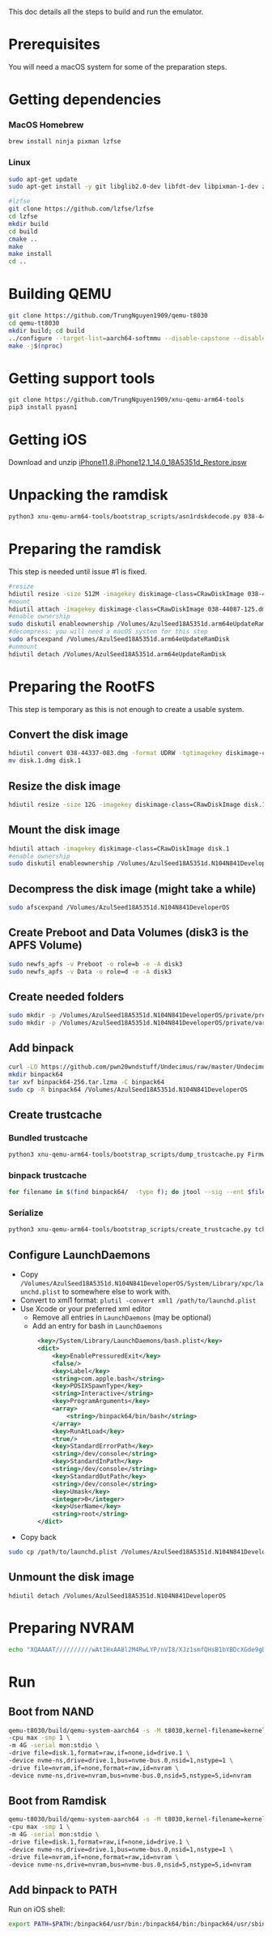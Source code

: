 This doc details all the steps to build and run the emulator.


# Prerequisites
You will need a macOS system for some of the preparation steps.

# Getting dependencies

### MacOS Homebrew

```sh
brew install ninja pixman lzfse
```

### Linux
```sh
sudo apt-get update
sudo apt-get install -y git libglib2.0-dev libfdt-dev libpixman-1-dev zlib1g-dev libtasn1-dev ninja-build build-essential cmake

#lzfse
git clone https://github.com/lzfse/lzfse
cd lzfse
mkdir build
cd build
cmake ..
make
make install
cd ..
```

# Building QEMU

```sh
git clone https://github.com/TrungNguyen1909/qemu-t8030
cd qemu-tt8030
mkdir build; cd build
../configure --target-list=aarch64-softmmu --disable-capstone --disable-slirp
make -j$(nproc)
```

# Getting support tools

```sh
git clone https://github.com/TrungNguyen1909/xnu-qemu-arm64-tools
pip3 install pyasn1
```

# Getting iOS

Download and unzip [iPhone11,8,iPhone12,1_14.0_18A5351d_Restore.ipsw](https://updates.cdn-apple.com/2020SummerSeed/fullrestores/001-35886/5FE9BE2E-17F8-41C8-96BB-B76E2B225888/iPhone11,8,iPhone12,1_14.0_18A5351d_Restore.ipsw)


# Unpacking the ramdisk

```sh
python3 xnu-qemu-arm64-tools/bootstrap_scripts/asn1rdskdecode.py 038-44087-125.dmg 038-44087-125.dmg.out
```


# Preparing the ramdisk

This step is needed until issue #1 is fixed.

```sh
#resize
hdiutil resize -size 512M -imagekey diskimage-class=CRawDiskImage 038-44087-125.dmg.out
#mount
hdiutil attach -imagekey diskimage-class=CRawDiskImage 038-44087-125.dmg.out
#enable ownership
sudo diskutil enableownership /Volumes/AzulSeed18A5351d.arm64eUpdateRamDisk
#decompress: you will need a macOS system for this step
sudo afscexpand /Volumes/AzulSeed18A5351d.arm64eUpdateRamDisk
#unmount
hdiutil detach /Volumes/AzulSeed18A5351d.arm64eUpdateRamDisk
```


# Preparing the RootFS

This step is temporary as this is not enough to create a usable system.


## Convert the disk image
```sh
hdiutil convert 038-44337-083.dmg -format UDRW -tgtimagekey diskimage-class=CRawDiskImage -o disk.1
mv disk.1.dmg disk.1
```


## Resize the disk image
```sh
hdiutil resize -size 12G -imagekey diskimage-class=CRawDiskImage disk.1
```


## Mount the disk image
```sh
hdiutil attach -imagekey diskimage-class=CRawDiskImage disk.1
#enable ownership
sudo diskutil enableownership /Volumes/AzulSeed18A5351d.N104N841DeveloperOS
```


## Decompress the disk image (might take a while)
```sh
sudo afscexpand /Volumes/AzulSeed18A5351d.N104N841DeveloperOS
```


## Create Preboot and Data Volumes (disk3 is the APFS Volume)
```sh
sudo newfs_apfs -v Preboot -o role=b -e -A disk3
sudo newfs_apfs -v Data -o role=d -e -A disk3
```


## Create needed folders
```sh
sudo mkdir -p /Volumes/AzulSeed18A5351d.N104N841DeveloperOS/private/preboot/000000000000000000000000000000000000000000000000000000000000000000000000000000000000000000000000/usr/standalone/firmware
sudo mkdir -p /Volumes/AzulSeed18A5351d.N104N841DeveloperOS/private/var/hardware/FactoryData/System/Library/Caches/com.apple.factorydata
```


## Add binpack
```sh
curl -LO https://github.com/pwn20wndstuff/Undecimus/raw/master/Undecimus/resources/binpack64-256.tar.lzma
mkdir binpack64
tar xvf binpack64-256.tar.lzma -C binpack64
sudo cp -R binpack64 /Volumes/AzulSeed18A5351d.N104N841DeveloperOS
```


## Create trustcache


### Bundled trustcache
```sh
python3 xnu-qemu-arm64-tools/bootstrap_scripts/dump_trustcache.py Firmware/038-44337-083.dmg.trustcache.out | grep cdhash | cut -d' ' -f2 > tchashes
```


### binpack trustcache
```sh
for filename in $(find binpack64/  -type f); do jtool --sig --ent $filename 2>/dev/null; done | grep CDHash | cut -d' ' -f6 | cut -c 1-40 >> ./tchashes
```


### Serialize
```sh
python3 xnu-qemu-arm64-tools/bootstrap_scripts/create_trustcache.py tchashes static_tc
```


## Configure LaunchDaemons

- Copy `/Volumes/AzulSeed18A5351d.N104N841DeveloperOS/System/Library/xpc/launchd.plist` to somewhere else to work with.
- Convert to xml1 format: `plutil -convert xml1 /path/to/launchd.plist`
- Use Xcode or your preferred xml editor
  - Remove all entries in `LaunchDaemons` (may be optional)
  - Add an entry for bash in `LaunchDaemons`
```xml
		<key>/System/Library/LaunchDaemons/bash.plist</key>
		<dict>
			<key>EnablePressuredExit</key>
			<false/>
			<key>Label</key>
			<string>com.apple.bash</string>
			<key>POSIXSpawnType</key>
			<string>Interactive</string>
			<key>ProgramArguments</key>
			<array>
				<string>/binpack64/bin/bash</string>
			</array>
			<key>RunAtLoad</key>
			<true/>
			<key>StandardErrorPath</key>
			<string>/dev/console</string>
			<key>StandardInPath</key>
			<string>/dev/console</string>
			<key>StandardOutPath</key>
			<string>/dev/console</string>
			<key>Umask</key>
			<integer>0</integer>
			<key>UserName</key>
			<string>root</string>
		</dict>
```

- Copy back
```sh
sudo cp /path/to/launchd.plist /Volumes/AzulSeed18A5351d.N104N841DeveloperOS/System/Library/xpc/launchd.plist
```


## Unmount the disk image
```
hdiutil detach /Volumes/AzulSeed18A5351d.N104N841DeveloperOS
```


# Preparing NVRAM

```sh
echo "XQAAAAT//////////wAtIHxAA8l2M4RwLYP/nVI8/XJz1smfQHsB1bYBDcXGde9gDROioaQd5idJPDeyKi/XrDIVFDVxwhaUAvSvYtKbu9Hs/pS2MN3p09D/mcqXOKs2di3TWiuNQUYbsWMOACSAbmhlikZkXD2LfUNIuxvxJ4g7VtdQl+gefhX8xA+LOoNwO88uhrlSnNHTA85R9Lwj4PgM79i6f+mrzEgAuXZ2VyVkHig/Di57BeIpn0WrBqW9L/JR4/P6WlOnN32PgJvq/arUT/MM3ikXaOPamiXxFCPk/8deoBBt6VPU//+2HcAA" | base64 -d | unlzma -c > nvram
```


# Run


## Boot from NAND
```sh
qemu-t8030/build/qemu-system-aarch64 -s -M t8030,kernel-filename=kernelcache.research.iphone12b,dtb-filename=Firmware/all_flash/DeviceTree.n104ap.im4p,kern-cmd-args="debug=0x8 kextlog=0xffff serial=2 -v nvme=0xffff rd=disk0s1 cpus=1 launchd_unsecure_cache=1",ramdisk-filename=038-44087-125.dmg.out,xnu-ramfb=on,trustcache-filename=static_tc \
-cpu max -smp 1 \
-m 4G -serial mon:stdio \
-drive file=disk.1,format=raw,if=none,id=drive.1 \
-device nvme-ns,drive=drive.1,bus=nvme-bus.0,nsid=1,nstype=1 \
-drive file=nvram,if=none,format=raw,id=nvram \
-device nvme-ns,drive=nvram,bus=nvme-bus.0,nsid=5,nstype=5,id=nvram
```


## Boot from Ramdisk
```sh
qemu-t8030/build/qemu-system-aarch64 -s -M t8030,kernel-filename=kernelcache.research.iphone12b,dtb-filename=Firmware/all_flash/DeviceTree.n104ap.im4p,kern-cmd-args="debug=0x8 kextlog=0xffff serial=2 -v nvme=0xffff rd=md0 cpus=1",ramdisk-filename=038-44087-125.dmg.out,xnu-ramfb=on,trustcache-filename=Firmware/038-44087-125.dmg.trustcache \
-cpu max -smp 1 \
-m 4G -serial mon:stdio \
-drive file=disk.1,format=raw,if=none,id=drive.1 \
-device nvme-ns,drive=drive.1,bus=nvme-bus.0,nsid=1,nstype=1 \
-drive file=nvram,if=none,format=raw,id=nvram \
-device nvme-ns,drive=nvram,bus=nvme-bus.0,nsid=5,nstype=5,id=nvram
```


## Add binpack to PATH

Run on iOS shell:

```sh
export PATH=$PATH:/binpack64/usr/bin:/binpack64/bin:/binpack64/usr/sbin:/binpack64/sbin
```
